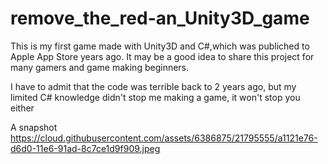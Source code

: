 # remove_the_red-an_Unity3D_game

This is my first game made with Unity3D and C#,which was publiched to Apple App Store years ago. It may be a good idea to share this project for many gamers and game making beginners.

I have to admit that the code was terrible back to 2 years ago, but my limited C# knowledge didn't stop me making a game, it won't stop you either

A snapshot
https://cloud.githubusercontent.com/assets/6386875/21795555/a1121e76-d6d0-11e6-91ad-8c7ce1d9f909.jpeg
